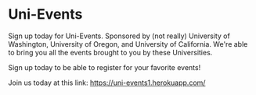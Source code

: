 # Uni-Events

Sign up today for Uni-Events. Sponsored by (not really) University of Washington, University of Oregon, and University of California. We're able to bring you all the events 
brought to you by these Universities. 

Sign up today to be able to register for your favorite events!

Join us today at this link:
https://uni-events1.herokuapp.com/

